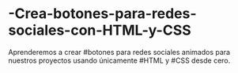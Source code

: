 # -Crea-botones-para-redes-sociales-con-HTML-y-CSS
Aprenderemos a crear #botones para redes sociales animados para nuestros proyectos usando únicamente #HTML y #CSS desde cero.
